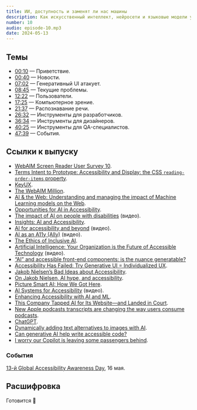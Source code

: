 ```yaml
---
title: ИИ, доступность и заменят ли нас машины
description: Как искусственный интеллект, нейросети и языковые модели упрощают и усложняют жизнь пользователям, разработчикам, тестировщикам, дизайнерам и специалистам по доступности.
number: 10
audio: episode-10.mp3
date: 2024-05-13
---
```


## Темы

- [00:10](#00:10) — Приветствие.
- [00:40](#00:40) — Новости.
- [07:02](#07:02) — Генеративный UI атакует.
- [08:45](#08:45) — Текущие проблемы.
- [12:22](#12:22) — Пользователи.
- [17:25](#17:25) — Компьютерное зрение.
- [21:37](#21:37) — Распознавание речи.
- [26:32](#26:32) — Инструменты для разработчиков.
- [36:34](#36:34) — Инструменты для дизайнеров.
- [40:25](#40:25) — Инструменты для QA-специалистов.
- [47:39](#47:39) — События.

## Ссылки к выпуску

- [WebAIM Screen Reader User Survey 10](https://webaim.org/projects/screenreadersurvey10/).
- [Terms Intent to Prototype: Accessibility and Display: the CSS `reading-order-items` property](https://groups.google.com/a/chromium.org/g/blink-dev/c/d9jIhcVw8zQ/m/aM5d-3P7AQAJ).
- [KeyUX](https://github.com/ai/keyux).
- [The WebAIM Million](https://webaim.org/projects/million/).
- [AI & the Web: Understanding and managing the impact of Machine Learning models on the Web](https://www.w3.org/reports/ai-web-impact/).
- [Opportunities for AI in Accessibility](https://alistapart.com/article/opportunities-for-ai-in-accessibility/).
- [The impact of AI on people with disabilities](https://www.deque.com/axe-con/sessions/the-impact-of-ai-on-people-with-disabilities/) (видео).
- [Insights: AI and Accessibility](https://makeitfable.com/article/insights-ai-and-accessibility/).
- [AI for accessibility and beyond](https://youtu.be/S40-jPBH820?feature=shared) (видео).
- [AI as an A11y (Ally)](https://www.deque.com/axe-con/sessions/ai-as-an-a11y-ally/) (видео).
- [The Ethics of Inclusive AI](https://www.govloop.com/community/blog/the-ethics-of-inclusive-ai/).
- [Artificial Intelligence: Your Organization is the Future of Accessible Technology](https://youtu.be/rPacAHnBoKU?feature=shared) (видео).
- [“AI” and accessible front-end components: is the nuance generatable?](https://hidde.blog/ai-for-accessible-components/)
- [Accessibility Has Failed: Try Generative UI = Individualized UX](https://jakobnielsenphd.substack.com/p/accessibility-generative-ui).
- [Jakob Nielsen’s Bad Ideas about Accessibility](https://www.briandeconinck.com/jakob-nielsens-bad-ideas-about-accessibility/).
- [On Jakob Nielsen, AI hype, and accessibility](https://ericwbailey.website/published/on-jakob-nielsen-ai-hype-and-accessibility/).
- [Picture Smart AI: How We Got Here](https://blog.freedomscientific.com/picture-smart-ai-how-we-got-here/).
- [AI Systems for Accessibility](https://www.deque.com/axe-con/sessions/ai-systems-for-accessibility/) (видео).
- [Enhancing Accessibility with AI and ML](https://www.deque.com/blog/enhancing-accessibility-with-ai-and-ml/).
- [This Company Tapped AI for Its Website—and Landed in Court](https://www.wired.com/story/company-tapped-ai-website-landed-court/).
- [New Apple podcasts transcripts are changing the way users consume podcasts](https://www.3playmedia.com/blog/apple-podcasts-transcripts-are-changing-the-way-users-consume-podcasts/).
- [ChatGPT](https://html5accessibility.com/stuff/2023/05/08/shatgpt/).
- [Dynamically adding text alternatives to images with AI](https://afixt.com/dynamically-adding-text-alternatives-to-images-with-ai/).
- [Can generative AI help write accessible code?](https://tetralogical.com/blog/2024/02/12/can-generative-ai-help-write-accessible-code/)
- [I worry our Copilot is leaving some passengers behind](https://joshcollinsworth.com/blog/copilot).

### События

[13-й Global Accessibility Awareness Day](https://accessibility.day/events/), 16 мая.

## Расшифровка

Готовится 🍳
